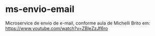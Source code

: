 # ms-envio-email
Microservice de envio de e-mail, conforme aula de Michelli Brito em: https://www.youtube.com/watch?v=ZBleZzJf6ro

